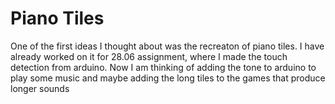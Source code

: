 # Piano Tiles

One of the first ideas I thought about was the recreaton of piano tiles. I have already worked on it for 28.06 assignment, where I made the touch detection from arduino. Now I am 
thinking of adding the tone to arduino to play some music and maybe adding the long tiles to the games that produce longer sounds
